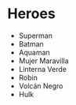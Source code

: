 # Heroes

* Superman
* Batman
* Aquaman
* Mujer Maravilla
* Linterna Verde
* Robin
* Volcán Negro
* Hulk
